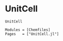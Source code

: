 # UnitCell

```@docs
UnitCell
```

```@autodocs
Modules = [Chemfiles]
Pages   = ["UnitCell.jl"]
```
